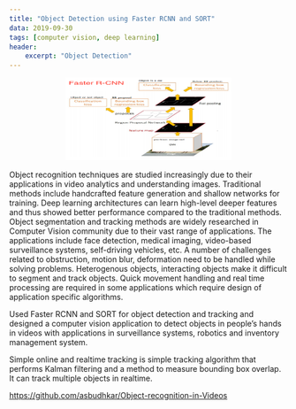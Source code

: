 ```yaml
---
title: "Object Detection using Faster RCNN and SORT"
data: 2019-09-30
tags: [computer vision, deep learning]
header:
    excerpt: "Object Detection"
---
```

<p class="aligncenter">
    <img src="/images/faster-RCNN.png" width="300" height="150"/>
</p>

<style>
.aligncenter {
    text-align: center;
}
</style>

Object recognition techniques are studied increasingly due to their applications in video analytics and understanding images. Traditional methods include handcrafted feature generation and shallow networks for training. Deep learning architectures can learn high-level deeper features and thus showed better performance compared to the traditional methods. Object segmentation and tracking methods are widely researched in Computer Vision community due to their vast range of applications. The applications include face detection, medical imaging, video-based surveillance systems, self-driving vehicles, etc. A number of challenges related to obstruction, motion blur, deformation need to be handled while solving problems. Heterogenous objects, interacting objects make it difficult to segment and track objects. Quick movement handling
and real time processing are required in some applications which require design of application specific algorithms. 

Used Faster RCNN and SORT for object detection and tracking and designed a computer vision application to detect objects in people’s hands in videos with applications in surveillance systems, robotics and inventory management system.

Simple online and realtime tracking is simple tracking algorithm that performs Kalman filtering and a method to measure bounding box overlap. It can track multiple objects in realtime.

<a href> https://github.com/asbudhkar/Object-recognition-in-Videos